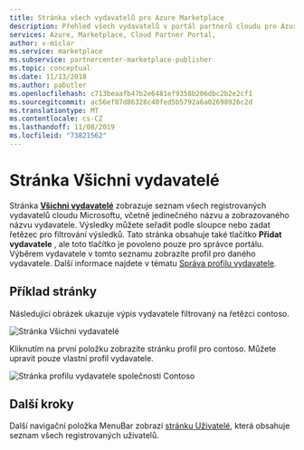 ```yaml
---
title: Stránka všech vydavatelů pro Azure Marketplace
description: Přehled všech vydavatelů v portál partnerů cloudu pro Azure Marketplace.
services: Azure, Marketplace, Cloud Partner Portal,
author: v-miclar
ms.service: marketplace
ms.subservice: partnercenter-marketplace-publisher
ms.topic: conceptual
ms.date: 11/13/2018
ms.author: pabutler
ms.openlocfilehash: c713beaafb47b2e6481ef9358b206dbc2b2e2cf1
ms.sourcegitcommit: ac56ef07d86328c40fed5b5792a6a02698926c2d
ms.translationtype: MT
ms.contentlocale: cs-CZ
ms.lasthandoff: 11/08/2019
ms.locfileid: "73821562"
---
```

# <a name="all-publishers-page"></a>Stránka Všichni vydavatelé

Stránka [**Všichni vydavatelé**](https://cloudpartner.azure.com/#publishers) zobrazuje seznam všech registrovaných vydavatelů cloudu Microsoftu, včetně jedinečného názvu a zobrazovaného názvu vydavatele. Výsledky můžete seřadit podle sloupce nebo zadat řetězec pro filtrování výsledků.  Tato stránka obsahuje také tlačítko **Přidat vydavatele** , ale toto tlačítko je povoleno pouze pro správce portálu.  Výběrem vydavatele v tomto seznamu zobrazíte profil pro daného vydavatele.  Další informace najdete v tématu [Správa profilu vydavatele](./../../cloud-partner-portal-orig/cloud-partner-portal-manage-publisher-profile.md).


## <a name="example-page"></a>Příklad stránky

Následující obrázek ukazuje výpis vydavatele filtrovaný na řetězci contoso.  

![Stránka Všichni vydavatelé](./media/all-publishers-page1.png)

Kliknutím na první položku zobrazíte stránku profil pro contoso.  Můžete upravit pouze vlastní profil vydavatele.

![Stránka profilu vydavatele společnosti Contoso](./media/all-publishers-page2.png)


## <a name="next-steps"></a>Další kroky

Další navigační položka MenuBar zobrazí [stránku Uživatelé](./cpp-users-page.md), která obsahuje seznam všech registrovaných uživatelů. 
